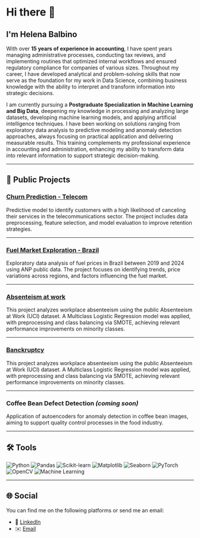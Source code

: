 # Hi there 👋  
## I'm Helena Balbino

With over **15 years of experience in accounting**, I have spent years managing administrative processes, conducting tax reviews, and implementing routines that optimized internal workflows and ensured regulatory compliance for companies of various sizes. Throughout my career, I have developed analytical and problem-solving skills that now serve as the foundation for my work in Data Science, combining business knowledge with the ability to interpret and transform information into strategic decisions.

I am currently pursuing a **Postgraduate Specialization in Machine Learning and Big Data**, deepening my knowledge in processing and analyzing large datasets, developing machine learning models, and applying artificial intelligence techniques. I have been working on solutions ranging from exploratory data analysis to predictive modeling and anomaly detection approaches, always focusing on practical application and delivering measurable results. This training complements my professional experience in accounting and administration, enhancing my ability to transform data into relevant information to support strategic decision-making.

---

## 📂 Public Projects

### [Churn Prediction - Telecom](https://github.com/helena-balbino/x_telecom_part2)  
Predictive model to identify customers with a high likelihood of canceling their services in the telecommunications sector. The project includes data preprocessing, feature selection, and model evaluation to improve retention strategies.

---

### [Fuel Market Exploration - Brazil](https://github.com/helena-balbino/fuel-market-exploration-brazil)  
Exploratory data analysis of fuel prices in Brazil between 2019 and 2024 using ANP public data. The project focuses on identifying trends, price variations across regions, and factors influencing the fuel market.

---

### [Absenteism at work](https://github.com/helena-balbino/absentismo_at_work.git)  
This project analyzes workplace absenteeism using the public Absenteeism at Work (UCI) dataset. A Multiclass Logistic Regression model was applied, with preprocessing and class balancing via SMOTE, achieving relevant performance improvements on minority classes.

---

### [Banckruptcy]([https://github.com/helena-balbino/absentismo_at_work.git](https://github.com/helena-balbino/bankruptcy.git))  
This project analyzes workplace absenteeism using the public Absenteeism at Work (UCI) dataset. A Multiclass Logistic Regression model was applied, with preprocessing and class balancing via SMOTE, achieving relevant performance improvements on minority classes.

---


### Coffee Bean Defect Detection *(coming soon)*  
Application of autoencoders for anomaly detection in coffee bean images, aiming to support quality control processes in the food industry.

---

## 🛠 Tools

![Python](https://img.shields.io/badge/Python-3776AB?style=flat-square&logo=python&logoColor=white)
![Pandas](https://img.shields.io/badge/Pandas-150458?style=flat-square&logo=pandas&logoColor=white)
![Scikit-learn](https://img.shields.io/badge/Scikit--learn-F7931E?style=flat-square&logo=scikit-learn&logoColor=white)
![Matplotlib](https://img.shields.io/badge/Matplotlib-11557c?style=flat-square&logo=plotly&logoColor=white)
![Seaborn](https://img.shields.io/badge/Seaborn-0099cc?style=flat-square&logoColor=white)
![PyTorch](https://img.shields.io/badge/PyTorch-EE4C2C?style=flat-square&logo=pytorch&logoColor=white)
![OpenCV](https://img.shields.io/badge/OpenCV-5C3EE8?style=flat-square&logo=opencv&logoColor=white)
![Machine Learning](https://img.shields.io/badge/Machine%20Learning-102230?style=flat-square&logo=tensorflow&logoColor=white)

---
## 🌐 Social 

You can find me on the following platforms or send me an email:

- 👤 [LinkedIn](https://linkedin.com/in/helena-balbino)
- ✉️ [Email](mailto:helenabalbino1@gmail.com)
